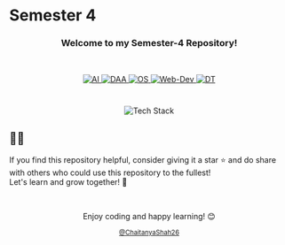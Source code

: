 # Semester 4  

<h3 align="center">Welcome to my Semester-4 Repository!</h3>

<br>
<p align="center">
    <a href="https://github.com/ChaitanyaShah26/semester-4/tree/main/AI">
    	<img src="https://custom-icon-badges.demolab.com/badge/AI-2B547E?style=for-the-badge&logo=folder" alt="AI">
    </a>
    <a href="https://github.com/ChaitanyaShah26/semester-4/tree/main/DAA">
    	<img src="https://custom-icon-badges.demolab.com/badge/DAA-2B547E?style=for-the-badge&logo=folder" alt="DAA">
	</a>
    <a href="https://github.com/ChaitanyaShah26/semester-4/tree/main/OS">
    	<img src="https://custom-icon-badges.demolab.com/badge/OS-2B547E?style=for-the-badge&logo=folder" alt="OS">
    </a>
    <a href="https://github.com/ChaitanyaShah26/semester-4/tree/main/Web-Dev">
    	<img src="https://custom-icon-badges.demolab.com/badge/Web_Dev-2B547E?style=for-the-badge&logo=folder" alt="Web-Dev">
    </a>
    <a href="https://github.com/ChaitanyaShah26/semester-4/tree/main/DT">
    	<img src="https://custom-icon-badges.demolab.com/badge/DT-2B547E?style=for-the-badge&logo=folder" alt="DT">
    </a>
</p> 

#

<p align="center">
	<img src="https://go-skill-icons.vercel.app/api/icons?i=c,python,jupyter,html,css,javascript,bootstrap" alt="Tech Stack">
</p>



## 🌟🌟

If you find this repository helpful, consider giving it a star ⭐ and do share with others who could use this repository to the fullest!
<br>Let's learn and grow together! 🚀  


<br>

<p align="center">Enjoy coding and happy learning! 😊</p>
<p align="center"><small><a href="https://github.com/ChaitanyaShah26">@ChaitanyaShah26</a></small></p>
